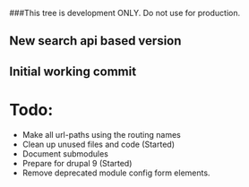 ###This tree is development ONLY. Do not use for production.
## New search api based version
## Initial working commit
# Todo:
- Make all url-paths using the routing names
- Clean up unused files and code (Started)
- Document submodules
- Prepare for drupal 9 (Started)
- Remove deprecated module config form elements.
